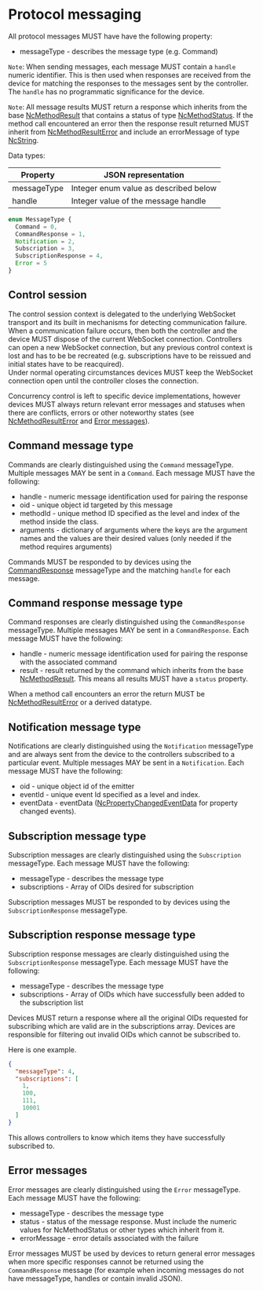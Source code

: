 # Protocol messaging

All protocol messages MUST have have the following property:

* messageType - describes the message type (e.g. Command)

`Note`: When sending messages, each message MUST contain a `handle` numeric identifier. This is then used when responses are received from the device for matching the responses to the messages sent by the controller. The `handle` has no programmatic significance for the device.

`Note`: All message results MUST return a response which inherits from the base [NcMethodResult](https://specs.amwa.tv/ms-05-02/branches/v1.0-dev/docs/Framework.html#ncmethodresult) that contains a status of type [NcMethodStatus](https://specs.amwa.tv/ms-05-02/branches/v1.0-dev/docs/Framework.html#ncmethodstatus). If the method call encountered an error then the response result returned MUST inherit from [NcMethodResultError](https://specs.amwa.tv/ms-05-02/branches/v1.0-dev/docs/Framework.html#ncmethodresulterror) and include an errorMessage of type [NcString](https://specs.amwa.tv/ms-05-02/branches/v1.0-dev/docs/Framework.html#primitives).

Data types:

| Property                   | JSON representation                       |
| -------------------------- | ----------------------------------------- |
| messageType                | Integer enum value as described below     |
| handle                     | Integer value of the message handle       |

```typescript
enum MessageType {
  Command = 0,
  CommandResponse = 1,
  Notification = 2,
  Subscription = 3,
  SubscriptionResponse = 4,
  Error = 5
}
```

## Control session

The control session context is delegated to the underlying WebSocket transport and its built in mechanisms for detecting communication failure.
When a communication failure occurs, then both the controller and the device MUST dispose of the current WebSocket connection. Controllers can open a new WebSocket connection, but any previous control context is lost and has to be be recreated (e.g. subscriptions have to be reissued and initial states have to be reacquired).  
Under normal operating circumstances devices MUST keep the WebSocket connection open until the controller closes the connection.

Concurrency control is left to specific device implementations, however devices MUST always return relevant error messages and statuses when there are conflicts, errors or other noteworthy states (see [NcMethodResultError](https://specs.amwa.tv/ms-05-02/branches/v1.0-dev/docs/Framework.html#ncmethodresulterror) and [Error messages](#error-messages)).

## Command message type

Commands are clearly distinguished using the `Command` messageType.
Multiple messages MAY be sent in a `Command`.
Each message MUST have the following:

* handle - numeric message identification used for pairing the response
* oid - unique object id targeted by this message
* methodId - unique method ID specified as the level and index of the method inside the class.
* arguments - dictionary of arguments where the keys are the argument names and the values are their desired values (only needed if the method requires arguments)

Commands MUST be responded to by devices using the [CommandResponse](#command-response-message-type) messageType and the matching `handle` for each message.

## Command response message type

Command responses are clearly distinguished using the `CommandResponse` messageType.
Multiple messages MAY be sent in a `CommandResponse`.
Each message MUST have the following:

* handle - numeric message identification used for pairing the response with the associated command
* result - result returned by the command which inherits from the base [NcMethodResult](https://specs.amwa.tv/ms-05-02/branches/v1.0-dev/docs/Framework.html#ncmethodresult). This means all results MUST have a `status` property.

When a method call encounters an error the return MUST be [NcMethodResultError](https://specs.amwa.tv/ms-05-02/branches/v1.0-dev/docs/Framework.html#ncmethodresulterror) or a derived datatype.

## Notification message type

Notifications are clearly distinguished using the `Notification` messageType and are always sent from the device to the controllers subscribed to a particular event.
Multiple messages MAY be sent in a `Notification`.
Each message MUST have the following:

* oid - unique object id of the emitter
* eventId - unique event Id specified as a level and index.
* eventData - eventData ([NcPropertyChangedEventData](https://specs.amwa.tv/ms-05-02/branches/v1.0-dev/docs/Framework.html#ncpropertychangedeventdata) for property changed events).

## Subscription message type

Subscription messages are clearly distinguished using the `Subscription` messageType.
Each message MUST have the following:

* messageType - describes the message type
* subscriptions - Array of OIDs desired for subscription

Subscription messages MUST be responded to by devices using the `SubscriptionResponse` messageType.

## Subscription response message type

Subscription response messages are clearly distinguished using the `SubscriptionResponse` messageType.
Each message MUST have the following:

* messageType - describes the message type
* subscriptions - Array of OIDs which have successfully been added to the subscription list

Devices MUST return a response where all the original OIDs requested for subscribing which are valid are in the subscriptions array. Devices are responsible for filtering out invalid OIDs which cannot be subscribed to.

Here is one example.

```json
{
  "messageType": 4,
  "subscriptions": [
    1,
    100,
    111,
    10001
  ]
}
```

This allows controllers to know which items they have successfully subscribed to.

## Error messages

Error messages are clearly distinguished using the `Error` messageType.
Each message MUST have the following:

* messageType - describes the message type
* status - status of the message response. Must include the numeric values for NcMethodStatus or other types which inherit from it.
* errorMessage - error details associated with the failure

Error messages MUST be used by devices to return general error messages when more specific responses cannot be returned using the `CommandResponse` message (for example when incoming messages do not have messageType, handles or contain invalid JSON).
